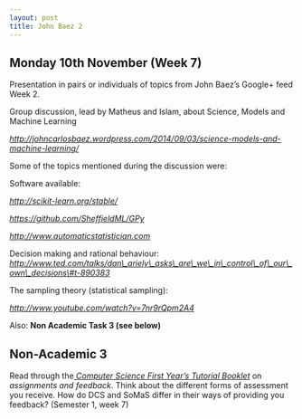 ```yaml
---
layout: post
title: John Baez 2
---
```


Monday 10th November (Week 7)
-----------------------------

Presentation in pairs or individuals of topics from John Baez’s Google+
feed Week 2.

Group discussion, lead by Matheus and Islam, about Science, Models and
Machine Learning

*http://johncarlosbaez.wordpress.com/2014/09/03/science-models-and-machine-learning/*

Some of the topics mentioned during the discussion were:

Software available:

*http://scikit-learn.org/stable/*

*https://github.com/SheffieldML/GPy*

*http://www.automaticstatistician.com*

Decision making and rational behaviour:
*http://www.ted.com/talks/dan\_ariely\_asks\_are\_we\_in\_control\_of\_our\_own\_decisions\#t-890383*

The sampling theory (statistical sampling):

*http://www.youtube.com/watch?v=7nr9rQpm2A4*

Also: **Non Academic Task 3 (see below)**


Non-Academic 3
--------------

Read through the[ *Computer Science First Year’s Tutorial
Booklet*](http://www.dcs.shef.ac.uk/intranet/teaching/public/tutorials/level1/firstyeartutorials.pdf)
on *assignments and feedback*. Think about the different forms of
assessment you receive. How do DCS and SoMaS differ in their ways of
providing you feedback? (Semester 1, week 7)

